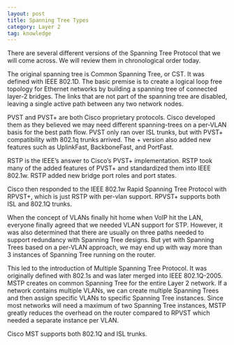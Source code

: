 ```yaml
---
layout: post
title: Spanning Tree Types
category: Layer 2
tag: knowledge
---
```

There are several different versions of the Spanning Tree Protocol that we will come across. We will review them in chronological order today.

The original spanning tree is Common Spanning Tree, or CST. It was defined with IEEE 802.1D. The basic premise is to create a logical loop free topology for Ethernet networks by building a spanning tree of connected layer-2 bridges. The links that are not part of the spanning tree are disabled, leaving a single active path between any two network nodes.

PVST and PVST+ are both Cisco proprietary protocols. Cisco developed them as they believed we may need different spanning-trees on a per-VLAN basis for  the best path flow. PVST only ran over ISL trunks, but with PVST+ compatibility with 802.1q trunks arrived. The + version also added new features such as UplinkFast, BackboneFast, and PortFast.

RSTP is the IEEE’s answer to Cisco’s PVST+ implementation. RSTP took many of the added features of PVST+ and standardized them into IEEE 802.1w. RSTP added new bridge port roles and port states.

Cisco then responded to the IEEE 802.1w Rapid Spanning Tree Protocol with RPVST+, which is just RSTP with per-vlan support. RPVST+ supports both ISL and 802.1Q trunks.

When the concept of VLANs finally hit home when VoIP hit the LAN, everyone finally agreed that we needed VLAN support for STP. However, it was also determined that there are usually on three paths needed to support redundancy with Spanning Tree designs. But yet with Spanning Trees based on a per-VLAN approach, we may end up with way more than 3 instances of Spanning Tree running on the router.

This led to the introduction of Multiple Spanning Tree Protocol. It was originally defined with 802.1s and was later merged into IEEE 802.1Q-2005. MSTP creates on common Spanning Tree for the entire Layer 2 network. If a network contains multiple VLANs, we can create multiple Spanning Trees and then assign specific VLANs to specific Spanning Tree instances. Since most networks will need a maximum of two Spanning Tree instances, MSTP greatly reduces the overhead on the router compared to RPVST which needed a separate instance per VLAN.

Cisco MST supports both 802.1Q and ISL trunks.